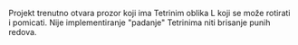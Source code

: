Projekt trenutno otvara prozor koji ima Tetrinim oblika L koji se može rotirati i pomicati.
Nije implementiranje "padanje" Tetrinima niti brisanje punih redova.
